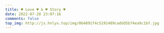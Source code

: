 ```yaml
---
title: ♥ Love ♥ & ♥ Story ♥
date: 2022-07-28 23:07:16
comments: false
top_img: http://js.hnlyx.top/img/064891f4c5191489caddd5b74ea9c1bf.jpg
---
```





